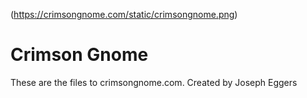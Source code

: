 (https://crimsongnome.com/static/crimsongnome.png)

# Crimson Gnome

These are the files to crimsongnome.com. Created by Joseph Eggers


